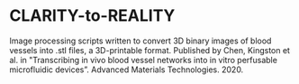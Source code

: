 # CLARITY-to-REALITY
Image processing scripts written to convert 3D binary images of blood vessels into .stl files, a 3D-printable format. Published by Chen, Kingston et al. in "Transcribing in vivo blood vessel networks into in vitro perfusable microfluidic devices”. Advanced Materials Technologies. 2020. 
